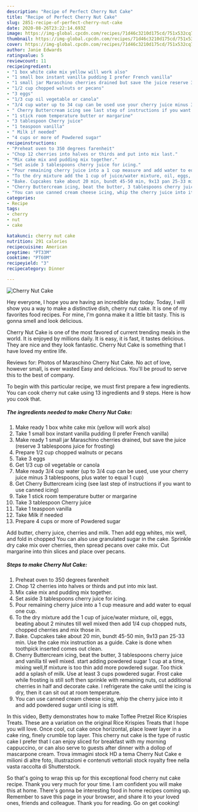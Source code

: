 ```yaml
---
description: "Recipe of Perfect Cherry Nut Cake"
title: "Recipe of Perfect Cherry Nut Cake"
slug: 2851-recipe-of-perfect-cherry-nut-cake
date: 2020-08-26T23:22:14.693Z
image: https://img-global.cpcdn.com/recipes/71d46c3210d175cd/751x532cq70/cherry-nut-cake-recipe-main-photo.jpg
thumbnail: https://img-global.cpcdn.com/recipes/71d46c3210d175cd/751x532cq70/cherry-nut-cake-recipe-main-photo.jpg
cover: https://img-global.cpcdn.com/recipes/71d46c3210d175cd/751x532cq70/cherry-nut-cake-recipe-main-photo.jpg
author: Janie Edwards
ratingvalue: 5
reviewcount: 11
recipeingredient:
- "1 box white cake mix yellow will work also"
- "1 small box instant vanilla pudding I prefer French vanilla"
- "1 small jar Maraschino cherries drained but save the juice reserve 3 tablespoons juice for frosting"
- "1/2 cup chopped walnuts or pecans"
- "3 eggs"
- "1/3 cup oil vegetable or canola"
- "3/4 cup water up to 34 cup can be used use your cherry juice minus 3 tablespoons plus water to equal 1 cup"
- " Cherry Buttercream icing see last step of instructions if you want to use canned icing"
- "1 stick room temperature butter or margarine"
- "3 tablespoon Cherry juice"
- "1 teaspoon vanilla"
- " Milk if needed"
- "4 cups or more of Powdered sugar"
recipeinstructions:
- "Preheat oven to 350 degrees farenheit"
- "Chop 12 cherries into halves or thirds and put into mix last."
- "Mix cake mix and pudding mix together."
- "Set aside 3 tablespoons cherry juice for icing."
- "Pour remaining cherry juice into a 1 cup measure and add water to equal one cup."
- "To the dry mixture add the 1 cup of juice/water mixture, oil, eggs, beating about 2 minutes till well mixed then add 1/4 cup chopped nuts, chopped cherries and mix those in."
- "Bake. Cupcakes take about 20 min, bundt 45-50 min, 9x13 pan 25-33 min. Use the cake mix instruction as a guide. Cake is done when toothpick inserted comes out clean."
- "Cherry Buttercream icing, beat the butter, 3 tablespoons cherry juice and vanilla til well mixed. start adding powdered sugar 1 cup at a time, mixing well,If mixture is too thin add more powdered sugar. Too thick add a splash of milk. Use at least 3 cups powdered sugar. Frost cake while frosting is still soft then sprinkle with remaining nuts, cut additional cherries in half and decorate cake. I refrigerate the cake until the icing is dry, then it can sit out at room temperature."
- "You can use canned cream cheese icing, whip the cherry juice into it and add powdered sugar until icing is stiff."
categories:
- Recipe
tags:
- cherry
- nut
- cake

katakunci: cherry nut cake 
nutrition: 291 calories
recipecuisine: American
preptime: "PT33M"
cooktime: "PT60M"
recipeyield: "3"
recipecategory: Dinner

---
```



![Cherry Nut Cake](https://img-global.cpcdn.com/recipes/71d46c3210d175cd/751x532cq70/cherry-nut-cake-recipe-main-photo.jpg)

Hey everyone, I hope you are having an incredible day today. Today, I will show you a way to make a distinctive dish, cherry nut cake. It is one of my favorites food recipes. For mine, I'm gonna make it a little bit tasty. This is gonna smell and look delicious.

Cherry Nut Cake is one of the most favored of current trending meals in the world. It is enjoyed by millions daily. It is easy, it is fast, it tastes delicious. They are nice and they look fantastic. Cherry Nut Cake is something that I have loved my entire life.

Reviews for: Photos of Maraschino Cherry Nut Cake. No act of love, however small, is ever wasted Easy and delicious. You&#39;ll be proud to serve this to the best of company.


To begin with this particular recipe, we must first prepare a few ingredients. You can cook cherry nut cake using 13 ingredients and 9 steps. Here is how you cook that.

<!--inarticleads1-->

##### The ingredients needed to make Cherry Nut Cake:

1. Make ready 1 box white cake mix (yellow will work also)
1. Take 1 small box instant vanilla pudding (I prefer French vanilla)
1. Make ready 1 small jar Maraschino cherries drained, but save the juice (reserve 3 tablespoons juice for frosting)
1. Prepare 1/2 cup chopped walnuts or pecans
1. Take 3 eggs
1. Get 1/3 cup oil vegetable or canola
1. Make ready 3/4 cup water (up to 3/4 cup can be used, use your cherry juice minus 3 tablespoons, plus water to equal 1 cup)
1. Get  Cherry Buttercream icing (see last step of instructions if you want to use canned icing)
1. Take 1 stick room temperature butter or margarine
1. Take 3 tablespoon Cherry juice
1. Take 1 teaspoon vanilla
1. Take  Milk if needed
1. Prepare 4 cups or more of Powdered sugar


Add butter, cherry juice, cherries and milk. Then add egg whites, mix well, and fold in chopped You can also use granulated sugar in the cake. Sprinkle dry cake mix over cherries, then spread pecans over cake mix. Cut margarine into thin slices and place over pecans. 

<!--inarticleads2-->

##### Steps to make Cherry Nut Cake:

1. Preheat oven to 350 degrees farenheit
1. Chop 12 cherries into halves or thirds and put into mix last.
1. Mix cake mix and pudding mix together.
1. Set aside 3 tablespoons cherry juice for icing.
1. Pour remaining cherry juice into a 1 cup measure and add water to equal one cup.
1. To the dry mixture add the 1 cup of juice/water mixture, oil, eggs, beating about 2 minutes till well mixed then add 1/4 cup chopped nuts, chopped cherries and mix those in.
1. Bake. Cupcakes take about 20 min, bundt 45-50 min, 9x13 pan 25-33 min. Use the cake mix instruction as a guide. Cake is done when toothpick inserted comes out clean.
1. Cherry Buttercream icing, beat the butter, 3 tablespoons cherry juice and vanilla til well mixed. start adding powdered sugar 1 cup at a time, mixing well,If mixture is too thin add more powdered sugar. Too thick add a splash of milk. Use at least 3 cups powdered sugar. Frost cake while frosting is still soft then sprinkle with remaining nuts, cut additional cherries in half and decorate cake. I refrigerate the cake until the icing is dry, then it can sit out at room temperature.
1. You can use canned cream cheese icing, whip the cherry juice into it and add powdered sugar until icing is stiff.


In this video, Betty demonstrates how to make Toffee Pretzel Rice Krispies Treats. These are a variation on the original Rice Krispies Treats that I hope you will love. Once cool, cut cake once horizontal, place lower layer in a cake ring, finely crumble top layer. This cherry nut cake is the type of rustic cake I prefer that I can enjoy sliced for breakfast with my morning cappuccino, or can also serve to guests after dinner with a dollop of mascarpone cream. Trova immagini stock HD a tema Cherry Nut Cake e milioni di altre foto, illustrazioni e contenuti vettoriali stock royalty free nella vasta raccolta di Shutterstock. 

So that's going to wrap this up for this exceptional food cherry nut cake recipe. Thank you very much for your time. I am confident you will make this at home. There's gonna be interesting food in home recipes coming up. Remember to save this page in your browser, and share it to your loved ones, friends and colleague. Thank you for reading. Go on get cooking!
